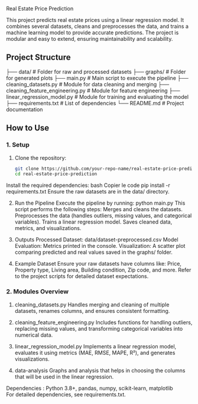  Real Estate Price Prediction

This project predicts real estate prices using a linear regression model. It combines several datasets, cleans and preprocesses the data, and trains a machine learning model to provide accurate predictions. The project is modular and easy to extend, ensuring maintainability and scalability.

## **Project Structure**
├── data/ # Folder for raw and processed datasets ├── graphs/ # Folder for generated plots ├── main.py # Main script to execute the pipeline ├── cleaning_datasets.py # Module for data cleaning and merging ├── cleaning_feature_engineering.py # Module for feature engineering ├── linear_regression_model.py # Module for training and evaluating the model ├── requirements.txt # List of dependencies └── README.md # Project documentation


## **How to Use**

### **1. Setup**
1. Clone the repository:
   ```bash
   git clone https://github.com/your-repo-name/real-estate-price-prediction.git
   cd real-estate-price-prediction
Install the required dependencies:
bash
Copier le code
pip install -r requirements.txt
Ensure the raw datasets are in the data/ directory.

2. Run the Pipeline
Execute the pipeline by running:
python main.py
This script performs the following steps:
Merges and cleans the datasets.
Preprocesses the data (handles outliers, missing values, and categorical variables).
Trains a linear regression model.
Saves cleaned data, metrics, and visualizations.

3. Outputs
Processed Dataset: data/dataset-preprocessed.csv
Model Evaluation: Metrics printed in the console.
Visualization: A scatter plot comparing predicted and real values saved in the graphs/ folder.

4. Example Dataset
Ensure your raw datasets have columns like:
Price, Property type, Living area, Building condition, Zip code, and more.
Refer to the project scripts for detailed dataset expectations.

### **2. Modules Overview** 
1. cleaning_datasets.py
Handles merging and cleaning of multiple datasets, renames columns, and ensures consistent formatting.

2. cleaning_feature_engineering.py
Includes functions for handling outliers, replacing missing values, and transforming categorical variables into numerical data.

3. linear_regression_model.py
Implements a linear regression model, evaluates it using metrics (MAE, RMSE, MAPE, R²), and generates visualizations.

4. data-analysis
Graphs and analysis that helps in choosing the columns that will be used in the linear regression.

Dependencies :
Python 3.8+,
pandas,
numpy,
scikit-learn,
matplotlib <br>
For detailed dependencies, see requirements.txt.
